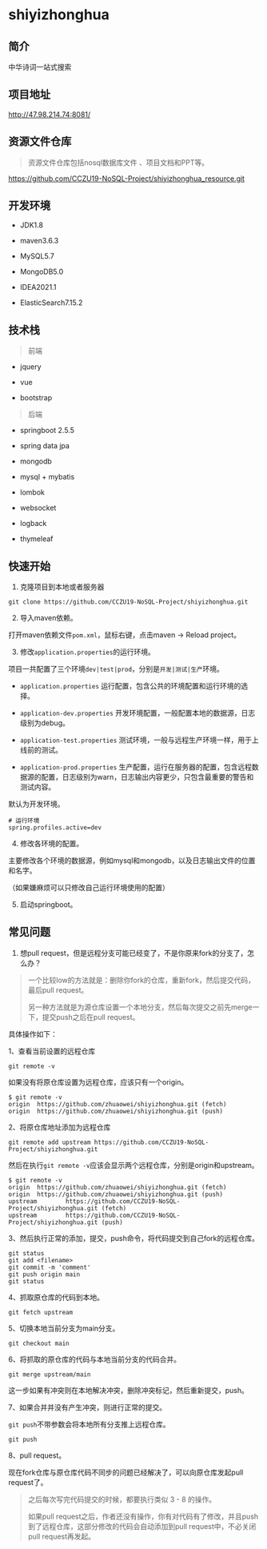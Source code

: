 # shiyizhonghua

## 简介
中华诗词一站式搜索

## 项目地址


http://47.98.214.74:8081/

## 资源文件仓库

> 资源文件仓库包括nosql数据库文件 、项目文档和PPT等。

https://github.com/CCZU19-NoSQL-Project/shiyizhonghua_resource.git

## 开发环境

- JDK1.8

- maven3.6.3
  
- MySQL5.7

- MongoDB5.0

- IDEA2021.1

- ElasticSearch7.15.2

## 技术栈

> 前端

- jquery

- vue

- bootstrap

> 后端

- springboot 2.5.5

- spring data jpa

- mongodb

- mysql + mybatis

- lombok

- websocket

- logback

- thymeleaf

## 快速开始

1. 克隆项目到本地或者服务器

```shell
git clone https://github.com/CCZU19-NoSQL-Project/shiyizhonghua.git
```

2. 导入maven依赖。

打开maven依赖文件`pom.xml`，鼠标右键，点击maven -> Reload project。


3. 修改`application.properties`的运行环境。

项目一共配置了三个环境`dev|test|prod`，分别是`开发|测试|生产`环境。

- `application.properties` 运行配置，包含公共的环境配置和运行环境的选择。

- `application-dev.properties` 开发环境配置，一般配置本地的数据源，日志级别为debug。

- `application-test.properties` 测试环境，一般与远程生产环境一样，用于上线前的测试。

- `application-prod.properties` 生产配置，运行在服务器的配置，包含远程数据源的配置，日志级别为warn，日志输出内容更少，只包含最重要的警告和测试内容。

默认为开发环境。

```properties
# 运行环境
spring.profiles.active=dev
```

4. 修改各环境的配置。

主要修改各个环境的数据源，例如mysql和mongodb，以及日志输出文件的位置和名字。

（如果嫌麻烦可以只修改自己运行环境使用的配置）

5. 启动springboot。

## 常见问题

1. 想pull request，但是远程分支可能已经变了，不是你原来fork的分支了，怎么办？

> 一个比较low的方法就是：删除你fork的仓库，重新fork，然后提交代码，最后pull request。 
> 
> 另一种方法就是为源仓库设置一个本地分支，然后每次提交之前先merge一下，提交push之后在pull request。

具体操作如下：

1、查看当前设置的远程仓库

```shell
git remote -v
```

如果没有将原仓库设置为远程仓库，应该只有一个origin。

```shell
$ git remote -v
origin  https://github.com/zhuaowei/shiyizhonghua.git (fetch)
origin  https://github.com/zhuaowei/shiyizhonghua.git (push)
```

2、将原仓库地址添加为远程仓库

```shell
git remote add upstream https://github.com/CCZU19-NoSQL-Project/shiyizhonghua.git
```

然后在执行`git remote -v`应该会显示两个远程仓库，分别是origin和upstream。

```shell
$ git remote -v
origin  https://github.com/zhuaowei/shiyizhonghua.git (fetch)
origin  https://github.com/zhuaowei/shiyizhonghua.git (push)
upstream        https://github.com/CCZU19-NoSQL-Project/shiyizhonghua.git (fetch)
upstream        https://github.com/CCZU19-NoSQL-Project/shiyizhonghua.git (push)
```

3、然后执行正常的添加，提交，push命令，将代码提交到自己fork的远程仓库。

```shell
git status
git add <filename>
git commit -m 'comment'
git push origin main
git status
```

4、抓取原仓库的代码到本地。

```shell
git fetch upstream
```

5、切换本地当前分支为main分支。

```shell
git checkout main
```

6、将抓取的原仓库的代码与本地当前分支的代码合并。

```shell
git merge upstream/main
```

这一步如果有冲突则在本地解决冲突，删除冲突标记，然后重新提交，push。

7、如果合并并没有产生冲突，则进行正常的提交。

`git push`不带参数会将本地所有分支推上远程仓库。

```shell
git push
```

8、pull request。

现在fork仓库与原仓库代码不同步的问题已经解决了，可以向原仓库发起pull request了。

> 之后每次写完代码提交的时候，都要执行类似 3 - 8 的操作。
> 
> 如果pull request之后，作者还没有操作，你有对代码有了修改，并且push到了远程仓库，这部分修改的代码会自动添加到pull request中，不必关闭pull request再发起。